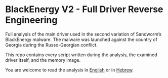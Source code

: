 # BlackEnergy V2 - Full Driver Reverse Engineering

Full analysis of the main driver used in the second variation of Sandworm’s BlackEnergy malware. 
The malware was launched against the country of Georgia during the Russo-Georgian conflict.

This repo contains every script written during the analysis, the examined driver itself, and the memory image.

You are welcome to read the analysis in [English](https://daniel25097.medium.com/blackenergy-v-2-full-driver-reverse-engineering-c9fd6d071946) or in [Hebrew](https://www.digitalwhisper.co.il/files/Zines/0x7E/DW126-3-AnalysingBlackEnerguV2.pdf).


